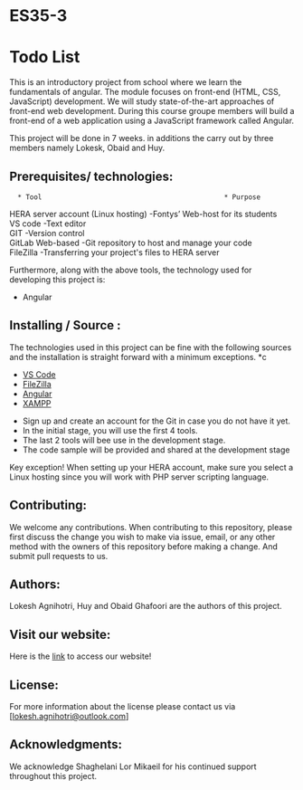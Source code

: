 # ES35-3

# Todo List

This is an introductory project from school where we learn the fundamentals of angular. The module focuses on front-end (HTML, CSS, JavaScript) development. We will study state-of-the-art approaches of front-end web development. During this course groupe members will build a front-end of a web application using a JavaScript framework called Angular.

This project will be done in 7 weeks. in additions the carry out by three members namely Lokesk, Obaid and Huy.

## Prerequisites/ technologies:

      * Tool                                             * Purpose

HERA server account (Linux hosting) -Fontys’ Web-host for its students  
VS code -Text editor  
GIT -Version control  
GitLab Web-based -Git repository to host and manage your code  
FileZilla -Transferring your project's files to HERA server

Furthermore, along with the above tools, the technology used for developing this project is:

- Angular

## Installing / Source :

The technologies used in this project can be fine with the following sources and the installation is straight forward with a minimum exceptions.
\*c

- [VS Code](https://code.visualstudio.com/download/)
- [FileZilla](https://filezilla-project.org/download.php?type=client)
- [Angular](https://https://angularjs.org/)
- [XAMPP](https://www.apachefriends.org/download.html)

* Sign up and create an account for the Git in case you do not have it yet.
* In the initial stage, you will use the first 4 tools.
* The last 2 tools will bee use in the development stage.
* The code sample will be provided and shared at the development stage

Key exception!
When setting up your HERA account, make sure you select a Linux hosting since you will work with PHP server scripting language.

## Contributing:

We welcome any contributions. When contributing to this repository, please first discuss the change you wish to make via issue, email,
or any other method with the owners of this repository before making a change. And submit pull requests to us.

## Authors:

Lokesh Agnihotri, Huy and Obaid Ghafoori are the authors of this project.

## Visit our website:

Here is the [link](http://i395367.hera.fhict.nl//index.html) to access our website!

## License:

For more information about the license please contact us via [lokesh.agnihotri@outlook.com]

## Acknowledgments:

We acknowledge Shaghelani Lor Mikaeil for his continued support throughout this project.
